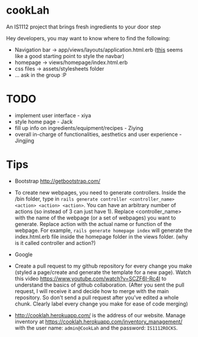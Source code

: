 # cookLah
An IS1112 project that brings fresh ingredients to your door step

Hey developers, you may want to know where to find the following:
* Navigation bar -> app/views/layouts/application.html.erb
([this](http://twitterbootstrap3navbars.w3masters.nl/?color=%23ff8819&linkcolor=%23ffffff&activelinkcolor=%23c0c0c0&gradient=0&gradient=1&borders=0&borders=1) seems like a good starting point to style the navbar)
* homepage -> views/homepage/index.html.erb
* css files -> assets/stylesheets folder
* ... ask in the group :P

# TODO
* implement user interface - xiya
* style home page - Jack
* fill up info on ingredients/equipment/recipes - Ziying
* overall in-charge of functionalities, aesthetics and user experience -Jingjing

# Tips

* Bootstrap http://getbootstrap.com/

* To create new webpages, you need to generate controllers. Inside the /bin folder, type in `rails generate controller <controller_name> <action> <action> <action>`.  You can have an arbitrary number of actions (so instead of 3 can just have 1). Replace <controller_name> with the name of the webpage (or a set of webpages) you want to generate. Replace action with the actual name or function of the webpage. For example, `rails generate homepage index` will generate the index.html.erb file inside the homepage folder in the views folder. (why is it called controller and action?)

* Google

* Create a pull request to my github repository for every change you make (styled a page/create and generate the template for a new page). Watch this video https://www.youtube.com/watch?v=SCZF6I-Rc4I to understand the basics of github collaboration. (After you sent the pull request, I will receive it and decide how to merge with the main repository. So don't send a pull request after you've edited a whole chunk. Clearly label every change you make for ease of code merging)

* http://cooklah.herokuapp.com/ is the address of our website. Manage inventory at https://cooklah.herokuapp.com/inventory_management/ with the user name: `admin@CookLah` and the password: `IS1112ROCKS`.